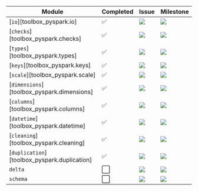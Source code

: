 | Module                                       | Completed | Issue | Milestone |
|----------------------------------------------|-----------|-------|-----------|
| [`io`][toolbox_pyspark.io]                   | ✅ | [![][issue-shield-io]][issue-url-io]                   | [![][milestone-shield-io]][milestone-url-io]                   |
| [`checks`][toolbox_pyspark.checks]           | ✅ | [![][issue-shield-checks]][issue-url-checks]           | [![][milestone-shield-checks]][milestone-url-checks]           |
| [`types`][toolbox_pyspark.types]             | ✅ | [![][issue-shield-types]][issue-url-types]             | [![][milestone-shield-types]][milestone-url-types]             |
| [`keys`][toolbox_pyspark.keys]               | ✅ | [![][issue-shield-keys]][issue-url-keys]               | [![][milestone-shield-keys]][milestone-url-keys]               |
| [`scale`][toolbox_pyspark.scale]             | ✅ | [![][issue-shield-scale]][issue-url-scale]             | [![][milestone-shield-scale]][milestone-url-scale]             |
| [`dimensions`][toolbox_pyspark.dimensions]   | ✅ | [![][issue-shield-dimensions]][issue-url-dimensions]   | [![][milestone-shield-dimensions]][milestone-url-dimensions]   |
| [`columns`][toolbox_pyspark.columns]         | ✅ | [![][issue-shield-columns]][issue-url-columns]         | [![][milestone-shield-columns]][milestone-url-columns]         |
| [`datetime`][toolbox_pyspark.datetime]       | ✅ | [![][issue-shield-datetime]][issue-url-datetime]       | [![][milestone-shield-datetime]][milestone-url-datetime]       |
| [`cleaning`][toolbox_pyspark.cleaning]       | ✅ | [![][issue-shield-cleaning]][issue-url-cleaning]       | [![][milestone-shield-cleaning]][milestone-url-cleaning]       |
| [`duplication`][toolbox_pyspark.duplication] | ✅ | [![][issue-shield-duplication]][issue-url-duplication] | [![][milestone-shield-duplication]][milestone-url-duplication] |
| `delta`                                      | ⬜ | [![][issue-shield-delta]][issue-url-delta]             | [![][milestone-shield-delta]][milestone-url-delta]             |
| `schema`                                     | ⬜ | [![][issue-shield-schema]][issue-url-schema]           | [![][milestone-shield-schema]][milestone-url-schema]           |

[issue-shield-io]: https://img.shields.io/github/issues/detail/state/data-science-extensions/toolbox-pyspark/7
[issue-shield-checks]: https://img.shields.io/github/issues/detail/state/data-science-extensions/toolbox-pyspark/14
[issue-shield-cleaning]: https://img.shields.io/github/issues/detail/state/data-science-extensions/toolbox-pyspark/13
[issue-shield-columns]: https://img.shields.io/github/issues/detail/state/data-science-extensions/toolbox-pyspark/12
[issue-shield-datetime]: https://img.shields.io/github/issues/detail/state/data-science-extensions/toolbox-pyspark/11
[issue-shield-delta]: https://img.shields.io/github/issues/detail/state/data-science-extensions/toolbox-pyspark/10
[issue-shield-dimensions]: https://img.shields.io/github/issues/detail/state/data-science-extensions/toolbox-pyspark/9
[issue-shield-duplication]: https://img.shields.io/github/issues/detail/state/data-science-extensions/toolbox-pyspark/11
[issue-shield-keys]: https://img.shields.io/github/issues/detail/state/data-science-extensions/toolbox-pyspark/6
[issue-shield-scale]: https://img.shields.io/github/issues/detail/state/data-science-extensions/toolbox-pyspark/5
[issue-shield-schema]: https://img.shields.io/github/issues/detail/state/data-science-extensions/toolbox-pyspark/2
[issue-shield-types]: https://img.shields.io/github/issues/detail/state/data-science-extensions/toolbox-pyspark/1
[issue-url-io]: https://github.com/data-science-extensions/toolbox-pyspark/issues/7
[issue-url-checks]: https://github.com/data-science-extensions/toolbox-pyspark/issues/14
[issue-url-cleaning]: https://github.com/data-science-extensions/toolbox-pyspark/issues/13
[issue-url-columns]: https://github.com/data-science-extensions/toolbox-pyspark/issues/12
[issue-url-datetime]: https://github.com/data-science-extensions/toolbox-pyspark/issues/11
[issue-url-delta]: https://github.com/data-science-extensions/toolbox-pyspark/issues/10
[issue-url-dimensions]: https://github.com/data-science-extensions/toolbox-pyspark/issues/9
[issue-url-duplication]: https://github.com/data-science-extensions/toolbox-pyspark/issues/11
[issue-url-keys]: https://github.com/data-science-extensions/toolbox-pyspark/issues/6
[issue-url-scale]: https://github.com/data-science-extensions/toolbox-pyspark/issues/5
[issue-url-schema]: https://github.com/data-science-extensions/toolbox-pyspark/issues/2
[issue-url-types]: https://github.com/data-science-extensions/toolbox-pyspark/issues/1
[milestone-shield-io]: https://img.shields.io/github/milestones/progress/data-science-extensions/toolbox-pyspark/7
[milestone-shield-checks]: https://img.shields.io/github/milestones/progress/data-science-extensions/toolbox-pyspark/13
[milestone-shield-cleaning]: https://img.shields.io/github/milestones/progress/data-science-extensions/toolbox-pyspark/12
[milestone-shield-columns]: https://img.shields.io/github/milestones/progress/data-science-extensions/toolbox-pyspark/14
[milestone-shield-datetime]: https://img.shields.io/github/milestones/progress/data-science-extensions/toolbox-pyspark/11
[milestone-shield-delta]: https://img.shields.io/github/milestones/progress/data-science-extensions/toolbox-pyspark/10
[milestone-shield-dimensions]: https://img.shields.io/github/milestones/progress/data-science-extensions/toolbox-pyspark/9
[milestone-shield-duplication]: https://img.shields.io/github/milestones/progress/data-science-extensions/toolbox-pyspark/8
[milestone-shield-keys]: https://img.shields.io/github/milestones/progress/data-science-extensions/toolbox-pyspark/6
[milestone-shield-scale]: https://img.shields.io/github/milestones/progress/data-science-extensions/toolbox-pyspark/5
[milestone-shield-schema]: https://img.shields.io/github/milestones/progress/data-science-extensions/toolbox-pyspark/4
[milestone-shield-types]: https://img.shields.io/github/milestones/progress/data-science-extensions/toolbox-pyspark/1
[milestone-url-io]: https://github.com/data-science-extensions/toolbox-pyspark/milestone/7
[milestone-url-checks]: https://github.com/data-science-extensions/toolbox-pyspark/milestone/13
[milestone-url-cleaning]: https://github.com/data-science-extensions/toolbox-pyspark/milestone/12
[milestone-url-columns]: https://github.com/data-science-extensions/toolbox-pyspark/milestone/14
[milestone-url-datetime]: https://github.com/data-science-extensions/toolbox-pyspark/milestone/11
[milestone-url-delta]: https://github.com/data-science-extensions/toolbox-pyspark/milestone/10
[milestone-url-dimensions]: https://github.com/data-science-extensions/toolbox-pyspark/milestone/9
[milestone-url-duplication]: https://github.com/data-science-extensions/toolbox-pyspark/milestone/8
[milestone-url-keys]: https://github.com/data-science-extensions/toolbox-pyspark/milestone/6
[milestone-url-scale]: https://github.com/data-science-extensions/toolbox-pyspark/milestone/5
[milestone-url-schema]: https://github.com/data-science-extensions/toolbox-pyspark/milestone/4
[milestone-url-types]: https://github.com/data-science-extensions/toolbox-pyspark/milestone/1
